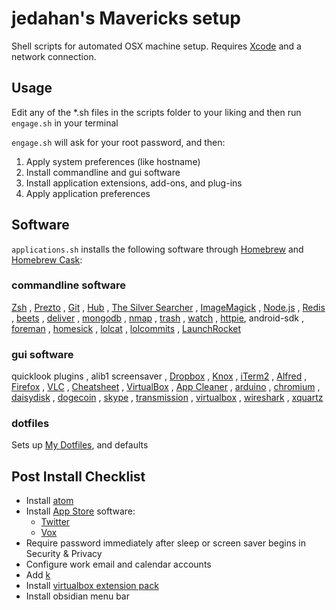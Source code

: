 # jedahan's Mavericks setup

Shell scripts for automated OSX machine setup. Requires [Xcode](https://developer.apple.com/downloads) and a network connection.

## Usage

Edit any of the *.sh files in the scripts folder to your liking and then run `engage.sh` in your terminal

`engage.sh` will ask for your root password, and then:

  1. Apply system preferences (like hostname)
  2. Install commandline and gui software
  3. Install application extensions, add-ons, and plug-ins
  5. Apply application preferences

## Software

`applications.sh` installs the following software through [Homebrew](http://brew.sh) and [Homebrew Cask](https://github.com/phinze/homebrew-cask):

### commandline software

[Zsh](www.zsh.org/‎)
, [Prezto](https://github.com/sorin-ionescu/prezto)
, [Git](http://git-scm.com)
, [Hub](https://github.com/defunkt/hub)
, [The Silver Searcher](https://github.com/ggreer/the_silver_searcher)
, [ImageMagick](http://www.imagemagick.org)
, [Node.js](http://nodejs.org)
, [Redis](http://redis.io)
, [beets]()
, [deliver](https://github.com/gerhard/deliver)
, [mongodb](https://mongodb.org)
, [nmap](nmap.org)
, [trash](http://hasseg.org/trash/)
, [watch](http://procps.sourceforge.net/)
, [httpie](httpie.org), android-sdk
, [foreman]()
, [homesick]()
, [lolcat]()
, [lolcommits]()
, [LaunchRocket]()

### gui software

quicklook plugins
, alib1 screensaver
, [Dropbox](https://www.dropbox.com)
, [Knox](https://agilebits.com/knox)
, [iTerm2](http://www.iterm2.com)
, [Alfred](http://www.alfredapp.com)
, [Firefox](http://www.mozilla.com/en-US/firefox)
, [VLC](http://www.videolan.org/vlc)
, [Cheatsheet](http://www.cheatsheetapp.com/CheatSheet)
, [VirtualBox](https://www.virtualbox.org)
, [App Cleaner](http://www.freemacsoft.net/appcleaner)
, [arduino](arduino.cc)
, [chromium]()
, [daisydisk]()
, [dogecoin]()
, [skype]()
, [transmission]()
, [virtualbox]()
, [wireshark]()
, [xquartz]()

### dotfiles

Sets up [My Dotfiles](https://github.com/jedahan/dotfiles), and defaults

## Post Install Checklist

* Install [atom](http://atom.io)
* Install [App Store](http://www.apple.com/macosx/whats-new/app-store.html) software:
    * [Twitter](https://itunes.apple.com/us/app/twitter/id409789998?mt=12)
    * [Vox](https://itunes.apple.com/us/app/vox/id461369673?mt=12)
* Require password immediately after sleep or screen saver begins in Security & Privacy
* Configure work email and calendar accounts
* Add [k](https://github.com/supercrabtree/k)
* Install [virtualbox extension pack](https://www.virtualbox.org/wiki/Downloads)
* Install obsidian menu bar
